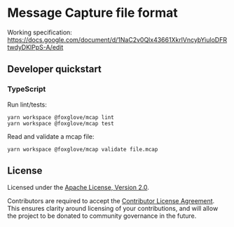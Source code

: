 # Message Capture file format

Working specification: https://docs.google.com/document/d/1NaC2v0Qlx43661XkrlVncybYiuloDFRtwdyDKlPpS-A/edit

## Developer quickstart

### TypeScript

Run lint/tests:

```
yarn workspace @foxglove/mcap lint
yarn workspace @foxglove/mcap test
```

Read and validate a mcap file:

```
yarn workspace @foxglove/mcap validate file.mcap
```

## License

Licensed under the [Apache License, Version 2.0](/LICENSE).

Contributors are required to accept the [Contributor License Agreement](https://github.com/foxglove/cla). This ensures clarity around licensing of your contributions, and will allow the project to be donated to community governance in the future.
